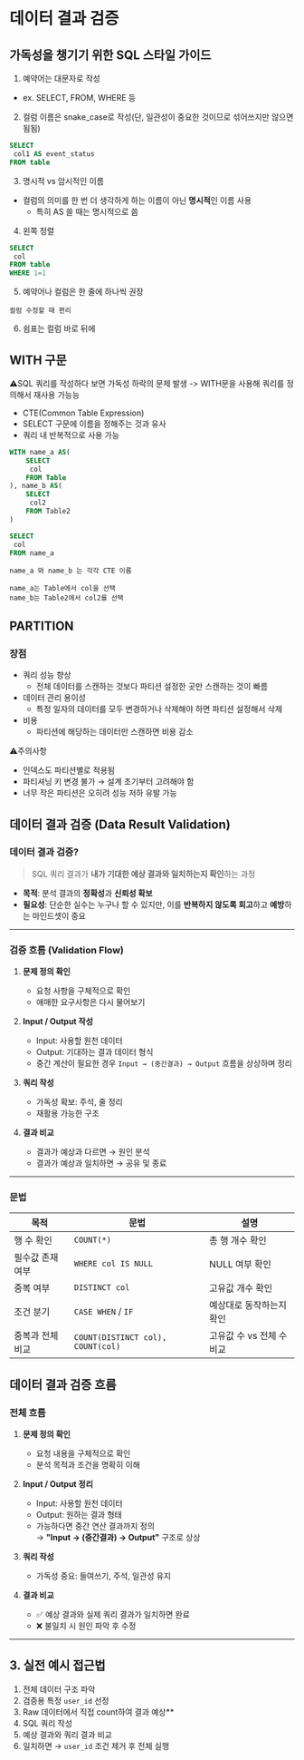# 데이터 결과 검증
## 가독성을 챙기기 위한 SQL 스타일 가이드
1. 예약어는 대문자로 작성
  - ex. SELECT, FROM, WHERE 등
2. 컬럼 이름은 snake_case로 작성(단, 일관성이 중요한 것이므로 섞어쓰지만 않으면 됨됨)
```SQL
SELECT
 col1 AS event_status
FROM table
```
3. 명시적 vs 암시적인 이름
- 컬럼의 의미를 한 번 더 생각하게 하는 이름이 아닌 **명시적**인 이름 사용 
  - 특히 AS 쓸 때는 명시적으로 씀
4. 왼쪽 정렬
```SQL
SELECT
 col
FROM table
WHERE 1=1
```
5. 예약어나 컬럼은 한 줄에 하나씩 권장
```text
컬럼 수정할 때 편리
```
6. 쉼표는 컬럼 바로 뒤에

## WITH 구문
⚠️SQL 쿼리를 작성하다 보면 가독성 하락의 문제 발생
-> WITH문을 사용해 쿼리를 정의해서 재사용 가능능
- CTE(Common Table Expression)
- SELECT 구문에 이름을 정해주는 것과 유사
- 쿼리 내 반복적으로 사용 가능

```SQL
WITH name_a AS(
    SELECT
     col
    FROM Table
), name_b AS(
    SELECT
     col2
    FROM Table2
)

SELECT
 col
FROM name_a
```
```text
name_a 와 name_b 는 각각 CTE 이름

name_a는 Table에서 col을 선택
name_b는 Table2에서 col2를 선택
```

## PARTITION
### 장점
- 쿼리 성능 향상
  - 전체 데이터를 스캔하는 것보다 파티션 설정한 곳만 스캔하는 것이 빠름
- 데이터 관리 용이성
  - 특정 일자의 데이터를 모두 변경하거나 삭제해야 하면 파티션 설정해서 삭제
- 비용
  - 파티션에 해당하는 데이터만 스캔하면 비용 감소 

⚠️주의사항
- 인덱스도 파티션별로 적용됨
- 파티셔닝 키 변경 불가 → 설계 초기부터 고려해야 함
- 너무 작은 파티션은 오히려 성능 저하 유발 가능

## 데이터 결과 검증 (Data Result Validation)
### 데이터 결과 검증?

> SQL 쿼리 결과가 **내가 기대한 예상 결과와 일치하는지 확인**하는 과정

- **목적**: 분석 결과의 **정확성**과 **신뢰성 확보**
- **필요성**: 단순한 실수는 누구나 할 수 있지만, 이를 **반복하지 않도록 회고**하고 **예방**하는 마인드셋이 중요

---

### 검증 흐름 (Validation Flow)

1. **문제 정의 확인**
   - 요청 사항을 구체적으로 확인
   - 애매한 요구사항은 다시 물어보기

2. **Input / Output 작성**
   - Input: 사용할 원천 데이터
   - Output: 기대하는 결과 데이터 형식
   - 중간 계산이 필요한 경우 `Input → (중간결과) → Output` 흐름을 상상하며 정리

3. **쿼리 작성**
   - 가독성 확보: 주석, 줄 정리
   - 재활용 가능한 구조

4. **결과 비교**
   - 결과가 예상과 다르면 → 원인 분석
   - 결과가 예상과 일치하면 → 공유 및 종료

---

### 문법

| 목적 | 문법 | 설명 |
|------|------|------|
| 행 수 확인 | `COUNT(*)` | 총 행 개수 확인 |
| 필수값 존재 여부 | `WHERE col IS NULL` | NULL 여부 확인 |
| 중복 여부 | `DISTINCT col` | 고유값 개수 확인 |
| 조건 분기 | `CASE WHEN` / `IF` | 예상대로 동작하는지 확인 |
| 중복과 전체 비교 | `COUNT(DISTINCT col), COUNT(col)` | 고유값 수 vs 전체 수 비교 |

## 데이터 결과 검증 흐름
### 전체 흐름

1. **문제 정의 확인**
   - 요청 내용을 구체적으로 확인
   - 분석 목적과 조건을 명확히 이해

2. **Input / Output 정리**
   - Input: 사용할 원천 데이터
   - Output: 원하는 결과 형태
   - 가능하다면 중간 연산 결과까지 정의  
     → **"Input → (중간결과) → Output"** 구조로 상상

3. **쿼리 작성**
   - 가독성 중요: 들여쓰기, 주석, 일관성 유지

4. **결과 비교**
   - ✅ 예상 결과와 실제 쿼리 결과가 일치하면 완료
   - ❌ 불일치 시 원인 파악 후 수정

---


## 3. 실전 예시 접근법

1. 전체 데이터 구조 파악
2. 검증용 특정 `user_id` 선정
3. Raw 데이터에서 직접 count하여 결과 예상**
4. SQL 쿼리 작성
5. 예상 결과와 쿼리 결과 비교
6. 일치하면 → `user_id` 조건 제거 후 전체 실행
